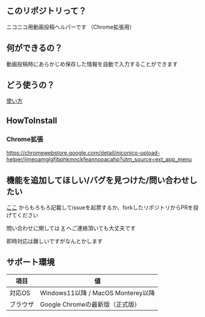 ## このリポジトリって？
ニコニコ用動画投稿ヘルパーです
（Chrome拡張用）

## 何ができるの？
動画投稿時にあらかじめ保存した情報を自動で入力することができます

## どう使うの？
[使い方](https://github.com/aisuman198/nicoup/wiki) 

## HowToInstall
### Chrome拡張
https://chromewebstore.google.com/detail/niconico-upload-helper/ijmeoamglgfjbphkmnckfeannooacahp?utm_source=ext_app_menu


## 機能を追加してほしい/バグを見つけた/問い合わせしたい
[ここ](https://github.com/aisuman198/nicoup/issues/new/choose) からもろもろ記載してissueを起票するか、forkしたリポジトリからPRを投げてください

問い合わせに関しては [X](https://twitter.com/aisu_is_198) へご連絡頂いても大丈夫です

即時対応は難しいですがなんとかします

## サポート環境

| 項目 | 値 |
| --- | --- |
| 対応OS | Windows11以降 / MacOS Monterey以降 |
| ブラウザ | Google Chromeの最新版（正式版） |
